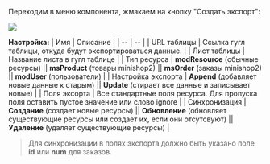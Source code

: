 Переходим в меню компонента, жмакаем на кнопку "Создать экспорт":

![](https://file.modx.pro/files/6/c/f/6cfb616d0f58248ff1e9c70ec48ddf9a.jpg)


**Настройка:**
| Имя | Описание |
| -- | -- |
| URL таблицы | Ссылка гугл таблицы, откуда будут экспортироваться данные. |
| Лист таблицы | Название листа в гугл таблице |
| Тип ресурса | **modResource** (обычные ресурсы) \|\| **msProduct** (товары minishop2) \|\| **msOrder** (заказы minishop2) \|\| **modUser** (пользователи) |
| Настройка экспорта | **Append** (добавляет новые данные к старым) \|\| **Update** (стирает все данные и записывает новые) |
| Поля эксорта | Все стандартные поля ресурса. Для пропуска поля оставить пустое значение или слово ignore |
| Синхронизация | **Создание** (создает новые ресурсы) \|\| **Обновление** (обновляет существующие ресурсы или создает их, если они отсутсвуют) \|\| **Удаление** (удаляет существующие ресурсы) |

>Для синхронизации в полях экспорта должно быть указано поле **id** или **num** для заказов.